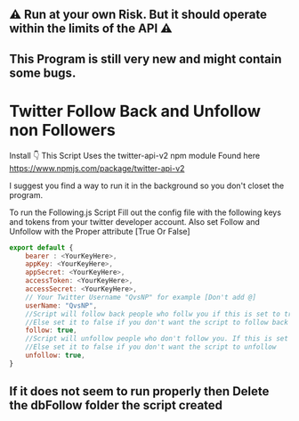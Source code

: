 ## ⚠ Run at your own Risk. But it should operate within the limits of the API ⚠
## This Program is still very new and might contain some bugs.

# Twitter Follow Back and Unfollow non Followers

Install 👇
This Script Uses the twitter-api-v2 npm module Found here https://www.npmjs.com/package/twitter-api-v2

I suggest you find a way to run it in the background so you don't closet the program.

To run the Following.js Script Fill out the config file with the following keys and tokens from your twitter developer account. 
Also set Follow and Unfollow with the Proper attribute [True Or False]

```javascript
export default {
    bearer : <YourKeyHere>,
    appKey: <YourKeyHere>,
    appSecret: <YourKeyHere>,
    accessToken: <YourKeyHere>,
    accessSecret: <YourKeyHere>,
    // Your Twitter Username "QvsNP" for example [Don't add @]
    userName: "QvsNP",
    //Script will follow back people who follw you if this is set to true
    //Else set it to false if you don't want the script to follow back
    follow: true,
    //Script will unfollow people who don't follow you. If this is set to true
    //Else set it to false if you don't want the script to unfollow
    unfollow: true,
}
```

## If it does not seem to run properly then Delete the dbFollow folder the script created 

